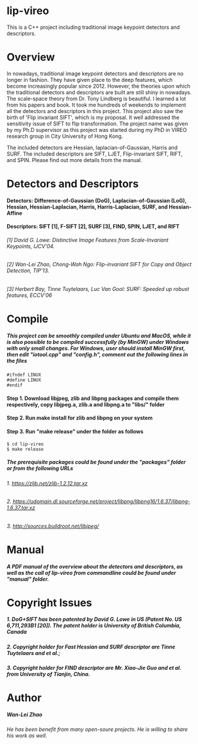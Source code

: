 # lip-vireo
This is a C++ project including traditional image keypoint detectors and descriptors. 

# Overview
In nowadays, traditional image keypoint detectors and descriptors are no longer in fashion. They have given place to the deep features, which become increasingly popular since 2012. However, the theories upon which the traditional detectors and descriptors are built are still shiny in nowadays. The scale-space theory from Dr. Tony Lindberg is beautiful. I learned a lot from his papers and book. It took me hundreds of weekends to implement all the detectors and descriptors in this project. This project also saw the birth of 'Flip invariant SIFT', which is my proposal. It well addressed the sensitivity issue of SIFT to flip transformation. The project name was given by my Ph.D supervisor as this project was started during my PhD in VIREO research group in City University of Hong Kong. 

The included detectors are Hessian, laplacian-of-Gaussian, Harris and SURF. The included descriptors are SIFT, LJET, Flip-invariant SIFT, RIFT, and SPIN. Please find out more details from the manual.

# Detectors and Descriptors
#### Detectors: Difference-of-Gaussian (DoG), Laplacian-of-Gaussian (LoG), Hessian, Hessian-Laplacian, Harris, Harris-Laplacian, SURF, and Hessian-Affine
#### Descriptors: SIFT [1], F-SIFT [2], SURF [3], FIND, SPIN, LJET, and RIFT

###### [1] David G. Lowe: Distinctive Image Features from Scale-Invariant Keypoints, IJCV'04.
###### [2] Wan-Lei Zhao, Chong-Wah Ngo: Flip-invariant SIFT for Copy and Object Detection, TIP'13. 
###### [3] Herbert Bay, Tinne Tuytelaars, Luc Van Gool: SURF: Speeded up robust features, ECCV'06

# Compile
##### This project can be smoothly compiled under Ubuntu and MacOS, while it is also possible to be compiled successfully (by MinGW) under Windows with only small changes. For Windows, user should install MinGW first, then edit "iotool.cpp" and "config.h", comment out the following lines in the files

```code
#ifndef LINUX
#define LINUX
#endif
```

#### Step 1. Download libjpeg, zlib and libpng packages and compile them respectively, copy libjpeg.a, zlib.a and libpng.a to "libs/" folder

#### Step 2. Run make install for zlib and libpng on your system
#### Step 3. Run "make release" under the folder as follows

```shell
$ cd lip-vireo
$ make release
```

##### The prerequisite packages could be found under the "packages" folder or from the following URLs
###### 1. https://zlib.net/zlib-1.2.12.tar.xz
###### 2. https://udomain.dl.sourceforge.net/project/libpng/libpng16/1.6.37/libpng-1.6.37.tar.xz
###### 3. http://sources.buildroot.net/libjpeg/

# Manual
##### A PDF manual of the overview about the detectors and descriptors, as well as the call of lip-vireo from commandline could be found under "manual" folder.

# Copyright Issues
##### 1. DoG+SIFT has been patented by David G. Lowe in US (Patent No. US 6,711,293B1 [20]). The patent holder is University of British Columbia, Canada
##### 2. Copyright holder for Fast Hessian and SURF descriptor are Tinne Tuytelaars and et al.;
##### 3. Copyright holder for FIND descriptor are Mr. Xiao-Jie Guo and et al. from University of Tianjin, China.


# Author
##### Wan-Lei Zhao
###### He has been benefit from many open-soure projects. He is willing to share his work as well.
